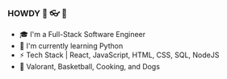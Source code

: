 ### HOWDY :metal: :eyeglasses: :metal:
- :mortar_board: I'm a Full-Stack Software Engineer
- :microscope: I'm currently learning Python
- :zap: Tech Stack | React, JavaScript, HTML, CSS, SQL, NodeJS
- :purple_heart: Valorant, Basketball, Cooking, and Dogs 


<!--
**nhoang1122/nhoang1122** is a ✨ _special_ ✨ repository because its `README.md` (this file) appears on your GitHub profile.

Here are some ideas to get you started:

- 🔭 I’m currently working on ...
- 🌱 I’m currently learning ...
- 👯 I’m looking to collaborate on ...
- 🤔 I’m looking for help with ...
- 💬 Ask me about ...
- 📫 How to reach me: ...
- 😄 Pronouns: ...
- ⚡ Fun fact: ...
-->
